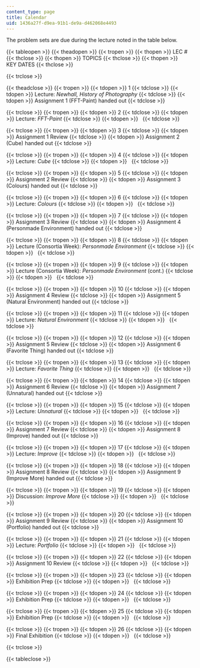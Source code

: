 ```yaml
---
content_type: page
title: Calendar
uid: 1436a27f-d9ea-91b1-de9a-d462068e4493
---
```


The problem sets are due during the lecture noted in the table below.

{{< tableopen >}}
{{< theadopen >}}
{{< tropen >}}
{{< thopen >}}
LEC #
{{< thclose >}}
{{< thopen >}}
TOPICS
{{< thclose >}}
{{< thopen >}}
KEY DATES
{{< thclose >}}

{{< trclose >}}

{{< theadclose >}}
{{< tropen >}}
{{< tdopen >}}
1
{{< tdclose >}}
{{< tdopen >}}
Lecture: _Newhall, History of Photography_
{{< tdclose >}}
{{< tdopen >}}
Assignment 1 (FFT-Paint) handed out
{{< tdclose >}}

{{< trclose >}}
{{< tropen >}}
{{< tdopen >}}
2
{{< tdclose >}}
{{< tdopen >}}
Lecture: _FFT-Paint_
{{< tdclose >}}
{{< tdopen >}}
 
{{< tdclose >}}

{{< trclose >}}
{{< tropen >}}
{{< tdopen >}}
3
{{< tdclose >}}
{{< tdopen >}}
Assignment 1 Review
{{< tdclose >}}
{{< tdopen >}}
Assignment 2 (Cube) handed out
{{< tdclose >}}

{{< trclose >}}
{{< tropen >}}
{{< tdopen >}}
4
{{< tdclose >}}
{{< tdopen >}}
Lecture: _Cube_
{{< tdclose >}}
{{< tdopen >}}
 
{{< tdclose >}}

{{< trclose >}}
{{< tropen >}}
{{< tdopen >}}
5
{{< tdclose >}}
{{< tdopen >}}
Assignment 2 Review
{{< tdclose >}}
{{< tdopen >}}
Assignment 3 (Colours) handed out
{{< tdclose >}}

{{< trclose >}}
{{< tropen >}}
{{< tdopen >}}
6
{{< tdclose >}}
{{< tdopen >}}
Lecture: _Colours_
{{< tdclose >}}
{{< tdopen >}}
 
{{< tdclose >}}

{{< trclose >}}
{{< tropen >}}
{{< tdopen >}}
7
{{< tdclose >}}
{{< tdopen >}}
Assignment 3 Review
{{< tdclose >}}
{{< tdopen >}}
Assignment 4 (Personmade Environment) handed out
{{< tdclose >}}

{{< trclose >}}
{{< tropen >}}
{{< tdopen >}}
8
{{< tdclose >}}
{{< tdopen >}}
Lecture (Consortia Week): _Personmade Environment_
{{< tdclose >}}
{{< tdopen >}}
 
{{< tdclose >}}

{{< trclose >}}
{{< tropen >}}
{{< tdopen >}}
9
{{< tdclose >}}
{{< tdopen >}}
Lecture (Consortia Week): _Personmade Environment_ (cont.)
{{< tdclose >}}
{{< tdopen >}}
 
{{< tdclose >}}

{{< trclose >}}
{{< tropen >}}
{{< tdopen >}}
10
{{< tdclose >}}
{{< tdopen >}}
Assignment 4 Review
{{< tdclose >}}
{{< tdopen >}}
Assignment 5 (Natural Environment) handed out
{{< tdclose >}}

{{< trclose >}}
{{< tropen >}}
{{< tdopen >}}
11
{{< tdclose >}}
{{< tdopen >}}
Lecture: _Natural Environment_
{{< tdclose >}}
{{< tdopen >}}
 
{{< tdclose >}}

{{< trclose >}}
{{< tropen >}}
{{< tdopen >}}
12
{{< tdclose >}}
{{< tdopen >}}
Assignment 5 Review
{{< tdclose >}}
{{< tdopen >}}
Assignment 6 (Favorite Thing) handed out
{{< tdclose >}}

{{< trclose >}}
{{< tropen >}}
{{< tdopen >}}
13
{{< tdclose >}}
{{< tdopen >}}
Lecture: _Favorite Thing_
{{< tdclose >}}
{{< tdopen >}}
 
{{< tdclose >}}

{{< trclose >}}
{{< tropen >}}
{{< tdopen >}}
14
{{< tdclose >}}
{{< tdopen >}}
Assignment 6 Review
{{< tdclose >}}
{{< tdopen >}}
Assignment 7 (Unnatural) handed out
{{< tdclose >}}

{{< trclose >}}
{{< tropen >}}
{{< tdopen >}}
15
{{< tdclose >}}
{{< tdopen >}}
Lecture: _Unnatural_
{{< tdclose >}}
{{< tdopen >}}
 
{{< tdclose >}}

{{< trclose >}}
{{< tropen >}}
{{< tdopen >}}
16
{{< tdclose >}}
{{< tdopen >}}
Assignment 7 Review
{{< tdclose >}}
{{< tdopen >}}
Assignment 8 (Improve) handed out
{{< tdclose >}}

{{< trclose >}}
{{< tropen >}}
{{< tdopen >}}
17
{{< tdclose >}}
{{< tdopen >}}
Lecture: _Improve_
{{< tdclose >}}
{{< tdopen >}}
 
{{< tdclose >}}

{{< trclose >}}
{{< tropen >}}
{{< tdopen >}}
18
{{< tdclose >}}
{{< tdopen >}}
Assignment 8 Review
{{< tdclose >}}
{{< tdopen >}}
Assignment 9 (Improve More) handed out
{{< tdclose >}}

{{< trclose >}}
{{< tropen >}}
{{< tdopen >}}
19
{{< tdclose >}}
{{< tdopen >}}
Discussion: _Improve More_
{{< tdclose >}}
{{< tdopen >}}
 
{{< tdclose >}}

{{< trclose >}}
{{< tropen >}}
{{< tdopen >}}
20
{{< tdclose >}}
{{< tdopen >}}
Assignment 9 Review
{{< tdclose >}}
{{< tdopen >}}
Assignment 10 (Portfolio) handed out
{{< tdclose >}}

{{< trclose >}}
{{< tropen >}}
{{< tdopen >}}
21
{{< tdclose >}}
{{< tdopen >}}
Lecture: _Portfolio_
{{< tdclose >}}
{{< tdopen >}}
 
{{< tdclose >}}

{{< trclose >}}
{{< tropen >}}
{{< tdopen >}}
22
{{< tdclose >}}
{{< tdopen >}}
Assignment 10 Review
{{< tdclose >}}
{{< tdopen >}}
 
{{< tdclose >}}

{{< trclose >}}
{{< tropen >}}
{{< tdopen >}}
23
{{< tdclose >}}
{{< tdopen >}}
Exhibition Prep
{{< tdclose >}}
{{< tdopen >}}
 
{{< tdclose >}}

{{< trclose >}}
{{< tropen >}}
{{< tdopen >}}
24
{{< tdclose >}}
{{< tdopen >}}
Exhibition Prep
{{< tdclose >}}
{{< tdopen >}}
 
{{< tdclose >}}

{{< trclose >}}
{{< tropen >}}
{{< tdopen >}}
25
{{< tdclose >}}
{{< tdopen >}}
Exhibition Prep
{{< tdclose >}}
{{< tdopen >}}
 
{{< tdclose >}}

{{< trclose >}}
{{< tropen >}}
{{< tdopen >}}
26
{{< tdclose >}}
{{< tdopen >}}
Final Exhibition
{{< tdclose >}}
{{< tdopen >}}
 
{{< tdclose >}}

{{< trclose >}}

{{< tableclose >}}
